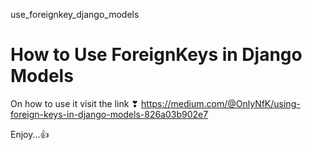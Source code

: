  use_foreignkey_django_models

# How to Use ForeignKeys in Django Models

 On how to use it visit the link  ❣
https://medium.com/@OnlyNfK/using-foreign-keys-in-django-models-826a03b902e7

Enjoy...👍
